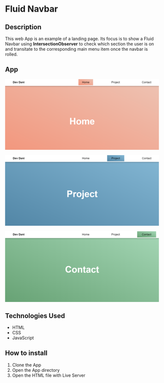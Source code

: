 # Fluid Navbar

## Description

This web App is an example of a landing page. Its focus is to show a Fluid Navbar using **IntersectionObserver** to check which section the user is on and transitate to the corresponding main menu item once the navbar is rolled.

## App

![Screenshot1](https://github.com/danielejsantos/fluid-navbar/blob/master/assets/screenshot1.PNG)

![Screenshot2](https://github.com/danielejsantos/fluid-navbar/blob/master/assets/screenshot2.PNG)

![Screenshot3](https://github.com/danielejsantos/fluid-navbar/blob/master/assets/screenshot3.PNG)

## Technologies Used
- HTML
- CSS
- JavaScript

## How to install
1. Clone the App
2. Open the App directory
3. Open the HTML file with Live Server
